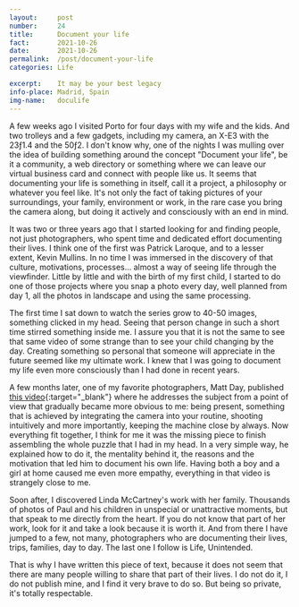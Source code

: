 ```yaml
---
layout: 	post
number:		24
title:  	Document your life
fact:   	2021-10-26
date:   	2021-10-26
permalink:	/post/document-your-life
categories: Life

excerpt: 	It may be your best legacy
info-place: Madrid, Spain
img-name:	doculife
---
```


A few weeks ago I visited Porto for four days with my wife and the kids. And two trolleys and a few gadgets, including my camera, an X-E3 with the 23ƒ1.4 and the 50ƒ2. I don't know why, one of the nights I was mulling over the idea of building something around the concept "Document your life", be it a community, a web directory or something where we can leave our virtual business card and connect with people like us. It seems that documenting your life is something in itself, call it a project, a philosophy or whatever you feel like. It's not only the fact of taking pictures of your surroundings, your family, environment or work, in the rare case you bring the camera along, but doing it actively and consciously with an end in mind.

It was two or three years ago that I started looking for and finding people, not just photographers, who spent time and dedicated effort documenting their lives. I think one of the first was Patrick Laroque, and to a lesser extent, Kevin Mullins. In no time I was immersed in the discovery of that culture, motivations, processes… almost a way of seeing life through the viewfinder. Little by little and with the birth of my first child, I started to do one of those projects where you snap a photo every day, well planned from day 1, all the photos in landscape and using the same processing.

The first time I sat down to watch the series grow to 40-50 images, something clicked in my head. Seeing that person change in such a short time stirred something inside me. I assure you that it is not the same to see that same video of some strange than to see your child changing by the day. Creating something so personal that someone will appreciate in the future seemed like my ultimate work. I knew that I was going to document my life even more consciously than I had done in recent years.

A few months later, one of my favorite photographers, Matt Day, published [this video](https://www.youtube.com/watch?v=vSjkBZkEilE){:target="_blank"} where he addresses the subject from a point of view that gradually became more obvious to me: being present, something that is achieved by integrating the camera into your routine, shooting intuitively and more importantly, keeping the machine close by always. Now everything fit together, I think for me it was the missing piece to finish assembling the whole puzzle that I had in my head. In a very simple way, he explained how to do it, the mentality behind it, the reasons and the motivation that led him to document his own life. Having both a boy and a girl at home caused me even more empathy, everything in that video is strangely close to me.



Soon after, I discovered Linda McCartney's work with her family. Thousands of photos of Paul and his children in unspecial or unattractive moments, but that speak to me directly from the heart. If you do not know that part of her work, look for it and take a look because it is worth it. And from there I have jumped to a few, not many, photographers who are documenting their lives, trips, families, day to day. The last one I follow is Life, Unintended.

That is why I have written this piece of text, because it does not seem that there are many people willing to share that part of their lives. I do not do it, I do not publish mine, and I find it very brave to do so. But being so private, it's totally respectable.